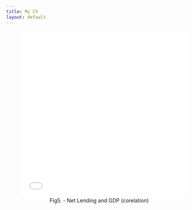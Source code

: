 ```yaml
---
title: My CV
layout: default
---
```



<body>
    <div align="center">
      <figure>
  <iframe src="/assets/img/Rafael_Cattan_CV (7).html" frameborder="0" height="450" width="450"    display:block></iframe>
	 <figcaption>Fig5. - Net Lending and GDP (corelation)  </figcaption>
      </figure>
    </div>
</body>
